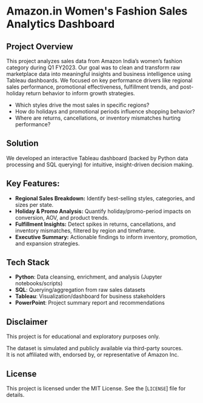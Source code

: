 # Amazon.in Women's Fashion Sales Analytics Dashboard
## Project Overview
This project analyzes sales data from Amazon India’s women’s fashion category during Q1 FY2023. Our goal was to clean and transform raw marketplace data into meaningful insights and business intelligence using Tableau dashboards. We focused on key performance drivers like regional sales performance, promotional effectiveness, fulfillment trends, and post-holiday return behavior to inform growth strategies.

- Which styles drive the most sales in specific regions?
- How do holidays and promotional periods influence shopping behavior?
- Where are returns, cancellations, or inventory mismatches hurting performance?

## Solution
We developed an interactive Tableau dashboard (backed by Python data processing and SQL querying) for intuitive, insight-driven decision making.

## Key Features:
- **Regional Sales Breakdown:** Identify best-selling styles, categories, and sizes per state.
- **Holiday & Promo Analysis:** Quantify holiday/promo-period impacts on conversion, AOV, and product trends.
- **Fulfillment Insights:** Detect spikes in returns, cancellations, and inventory mismatches, filtered by region and timeframe.
- **Executive Summary:** Actionable findings to inform inventory, promotion, and expansion strategies.

## Tech Stack
- **Python**: Data cleansing, enrichment, and analysis (Jupyter notebooks/scripts)
- **SQL**: Querying/aggregation from raw sales datasets
- **Tableau**: Visualization/dashboard for business stakeholders
- **PowerPoint**: Project summary report and recommendations

## Disclaimer

This project is for educational and exploratory purposes only.

The dataset is simulated and publicly available via third-party sources.  
It is not affiliated with, endorsed by, or representative of Amazon Inc.

## License

This project is licensed under the MIT License. See the [`LICENSE`] file for details.
